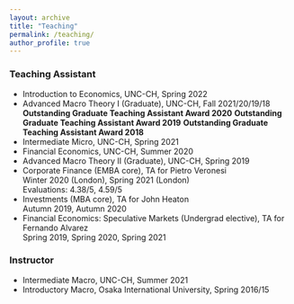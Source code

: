 ```yaml
---
layout: archive
title: "Teaching"
permalink: /teaching/
author_profile: true
---
```


### Teaching Assistant
* Introduction to Economics, UNC-CH, Spring 2022
* Advanced Macro Theory I (Graduate), UNC-CH, Fall 2021/20/19/18
  **Outstanding Graduate Teaching Assistant Award 2020**
  **Outstanding Graduate Teaching Assistant Award 2019**
  **Outstanding Graduate Teaching Assistant Award 2018**
* Intermediate Micro, UNC-CH, Spring 2021
* Financial Economics, UNC-CH, Summer 2020
* Advanced Macro Theory II (Graduate), UNC-CH, Spring 2019
* Corporate Finance (EMBA core), TA for Pietro Veronesi  
  Winter 2020 (London), Spring 2021 (London)   
  Evaluations: 4.38/5, 4.59/5
* Investments (MBA core), TA for John Heaton  
  Autumn 2019, Autumn 2020
* Financial Economics: Speculative Markets (Undergrad elective), TA for Fernando Alvarez   
  Spring 2019, Spring 2020, Spring 2021

### Instructor
* Intermediate Macro, UNC-CH, Summer 2021
* Introductory Macro, Osaka International University, Spring 2016/15
